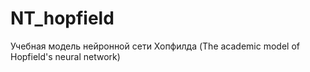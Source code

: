 # NT_hopfield
Учебная модель нейронной сети Хопфилда (The academic model of Hopfield's neural network)
